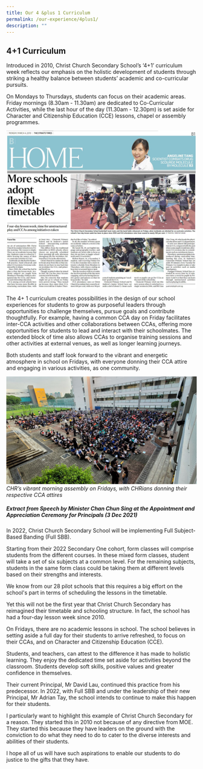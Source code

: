 ```yaml
---
title: Our 4 &plus 1 Curriculum
permalink: /our-experience/4plus1/
description: ""
---
```

## 4+1 Curriculum

Introduced in 2010, Christ Church Secondary School’s ‘4+1’ curriculum week reflects our emphasis on the holistic development of students through striking a healthy balance between students’ academic and co-curricular pursuits. 

On Mondays to Thursdays, students can focus on their academic areas. Friday mornings (8.30am - 11.30am) are dedicated to Co-Curricular Activities, while the last hour of the day (11.30am - 12.30pm) is set aside for Character and Citizenship Education (CCE) lessons, chapel or assembly programmes.

![](/images/Our%20Experience/4plus1/straits%20times%202019.jpeg)

The 4+ 1 curriculum creates possibilities in the design of our school experiences for students to grow as purposeful leaders through opportunities to challenge themselves, pursue goals and contribute thoughtfully. For example, having a common CCA day on Friday facilitates inter-CCA activities and other collaborations between CCAs, offering more opportunities for students to lead and interact with their schoolmates. The extended block of time also allows CCAs to organise training sessions and other activities at external venues, as well as longer learning journeys. 

Both students and staff look forward to the vibrant and energetic atmosphere in school on Fridays, with everyone donning their CCA attire and engaging in various activities, as one community.

![](/images/Our%20Experience/4plus1/image1.jpg)
*CHR’s vibrant morning assembly on Fridays, with CHRians donning their respective CCA attires*

##### Extract from Speech by Minister Chan Chun Sing at the Appointment and Appreciation Ceremony for Principals (3 Dec 2021)

In 2022, Christ Church Secondary School will be implementing Full Subject-Based Banding (Full SBB).

Starting from their 2022 Secondary One cohort, form classes will comprise students from the different courses. In these mixed form classes, student will take a set of six subjects at a common level. For the remaining subjects, students in the same form class could be taking them at different levels based on their strengths and interests.

We know from our 28 pilot schools that this requires a big effort on the school's part in terms of scheduling the lessons in the timetable.

Yet this will not be the first year that Christ Church Secondary has reimagined their timetable and schooling structure. In fact, the school has had a four-day lesson week since 2010. 

On Fridays, there are no academic lessons in school. The school believes in setting aside a full day for their students to arrive refreshed, to focus on their CCAs, and on Character and Citizenship Education (CCE).

Students, and teachers, can attest to the difference it has made to holistic learning. They enjoy the dedicated time set aside for activities beyond the classroom. Students develop soft skills, positive values and greater confidence in themselves.

Their current Principal, Mr David Lau, continued this practice from his predecessor. In 2022, with Full SBB and under the leadership of their new Principal, Mr Adrian Tay, the school intends to continue to make this happen for their students.

I particularly want to highlight this example of Christ Church Secondary for a reason. They started this in 2010 not because of any directive from MOE. They started this because they have leaders on the ground with the conviction to do what they need to do to cater to the diverse interests and abilities of their students.

I hope all of us will have such aspirations to enable our students to do justice to the gifts that they have.